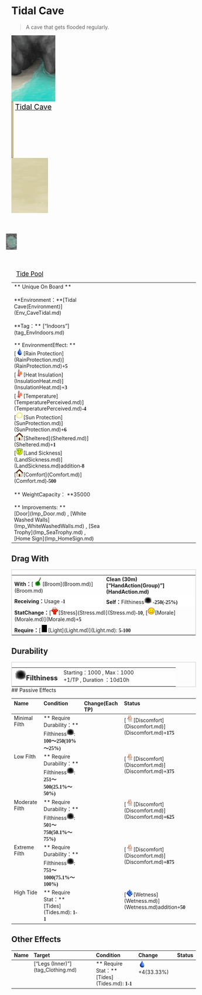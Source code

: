 # Tidal Cave  
> A cave that gets flooded regularly.  
  
<div style="display:inline-block"><div class="gamedatalist" style="text-align:center;;min-height:0px;"><div class="gamecard" style="width:120px; height:180px;"><a href="CaveTidal.md" style="color:black"><img decoding="async" src="../wiki/Sprite/TidalCave.png" class="cardimage" style="max-width:120px;max-height:180px;"><span style="font-size: 20px;">Tidal Cave</span></a></div></div><div class="gamedatalist" style="text-align:center;;min-height:0px;"><div style="height: 150px;border: 2px #a89765 solid;width: 1px;"></div></div><div class="gamedatalist" style="text-align:center;;min-height:0px;"><div class="gamecard" style="width:100px; height:150px;"><a href="TidePool.md" style="color:black"><img class="bg" decoding="async" src="../wiki/Sprite/BG_SandFront.png" href="a.md" style="max-width:100px;max-height:150px;"><img decoding="async" src="../wiki/Sprite/TidePool.png" class="cardimageNoBack" style="transform: translate(-50%, 0%) scale(0.2932551319648094);"><span style="font-size: 16.666666666666668px;">Tide Pool</span></a></div></div></div>  
  
<table class="table table-bordered" data-toggle="table"  data-show-header="false"><thead style="display:none"><tr ><th  style="width:50%;text-align:left;vertical-align:top;"  >title</th><th  style="width:50%;text-align:left;vertical-align:top;"  data-sortable="true"  ></th></tr></thead><tr ><td  style="width:50%;text-align:left;vertical-align:top;"  >** Unique On Board **<br><br>**Environment：**[Tidal Cave(Environment)](Env_CaveTidal.md)<br><br>**Tag：**	[“Indoors”](tag_EnvIndoors.md)<br><br>** EnvironmentEffect: **<br>[<div style="width:20px;display:inline-block;text-align:center"><img decoding="async" src="../wiki/Sprite/Thirst.png" href="a.md" style="max-width:20px;max-height:20px;"></div>[Rain Protection](RainProtection.md)](RainProtection.md)<span style="font-family:ui-monospace"><b>+5</b></span><br>[<div style="width:20px;display:inline-block;text-align:center"><img decoding="async" src="../wiki/Sprite/Hot.png" href="a.md" style="max-width:20px;max-height:20px;"></div>[Heat Insulation](InsulationHeat.md)](InsulationHeat.md)<span style="font-family:ui-monospace"><b>+3</b></span><br>[<div style="width:20px;display:inline-block;text-align:center"><img decoding="async" src="../wiki/Sprite/Hot.png" href="a.md" style="max-width:20px;max-height:20px;"></div>[Temperature](TemperaturePerceived.md)](TemperaturePerceived.md)<span style="font-family:ui-monospace"><b>-4</b></span><br>[<div style="width:20px;display:inline-block;text-align:center"><img decoding="async" src="../wiki/Sprite/SunIcon.png" href="a.md" style="max-width:20px;max-height:20px;"></div>[Sun Protection](SunProtection.md)](SunProtection.md)<span style="font-family:ui-monospace"><b>+6</b></span><br>[<div style="width:20px;display:inline-block;text-align:center"><img decoding="async" src="../wiki/Sprite/Comfort.png" href="a.md" style="max-width:20px;max-height:20px;"></div>[Sheltered](Sheltered.md)](Sheltered.md)<span style="font-family:ui-monospace"><b>+1</b></span><br>[<div style="width:20px;display:inline-block;text-align:center"><img decoding="async" src="../wiki/Sprite/Dizzy.png" href="a.md" style="max-width:20px;max-height:20px;"></div>[Land Sickness](LandSickness.md)](LandSickness.md)addition<span style="font-family:ui-monospace"><b>-8</b></span><br>[<div style="width:20px;display:inline-block;text-align:center"><img decoding="async" src="../wiki/Sprite/Comfort.png" href="a.md" style="max-width:20px;max-height:20px;"></div>[Comfort](Comfort.md)](Comfort.md)<span style="font-family:ui-monospace"><b>-500</b></span><br><br>** WeightCapacity： **35000<br><br>** Improvements: **<br>[Door](Imp_Door.md) , [White Washed Walls](Imp_WhiteWashedWalls.md) , [Sea Trophy](Imp_SeaTrophy.md) , [Home Sign](Imp_HomeSign.md)</td><td  style="width:50%;text-align:left;vertical-align:top;"  ></td></tr></tbody></table>  
  
## Drag With  
<div  style="border:1px solid #CCC;"><table style="margin-bottom:0px;"><tr><td style="width:40%;text-align:left; background-color:#FEFEFE"><b>With：</b>[<div style="width:25px;display:inline-block;text-align:center"><img decoding="async" src="../wiki/Sprite/Broom.png" href="a.md" style="max-width:25px;max-height:25px;"></div>[Broom](Broom.md)](Broom.md)</td><td style="width:40%;font-size:1em;font-weight:bold;background-color:#FEFEFE">Clean (<font data-toggle="tooltip" data-placement="top" title="2TP">30m</font>) [“HandAction(Group)”](HandAction.md)</td></tr><tr style="background-color:#FFFFFF"><td style=""><b>Receiving：</b>Usage  <span style="font-family:ui-monospace"><b>-1</b></span></td><td style=""><b>Self：</b>Filthiness<div style="width:20px;display:inline-block;text-align:center"><img decoding="async" src="../wiki/Sprite/Dirt4.png" href="a.md" style="max-width:20px;max-height:20px;"></div>  <span style="font-family:ui-monospace"><b>-250(-25%)</b></span></td></tr><tr><td colspan="2"><b>StatChange：</b>[<div style="width:20px;display:inline-block;text-align:center"><img decoding="async" src="../wiki/Sprite/Stress.png" href="a.md" style="max-width:20px;max-height:20px;"></div>[Stress](Stress.md)](Stress.md)<span style="font-family:ui-monospace"><b>-10</b></span>, [<div style="width:20px;display:inline-block;text-align:center"><img decoding="async" src="../wiki/Sprite/Content.png" href="a.md" style="max-width:20px;max-height:20px;"></div>[Morale](Morale.md)](Morale.md)<span style="font-family:ui-monospace"><b>+5</b></span></td></tr><tr><td colspan="2"><b>Require：</b>[<div style="width:20px;display:inline-block;text-align:center"><img decoding="async" src="../wiki/Sprite/Darkness.png" href="a.md" style="max-width:20px;max-height:20px;"></div>[Light](Light.md)](Light.md): <span style="font-family:ui-monospace"><b>5-100</b></span></td></tr></table></div>  
  
## Durability   
<div  style="border:1px solid #CCC;"><table style="margin-bottom:0px;"><tr><td style="width:30%;text-align:left; background-color:#FEFEFE;font-size:1.3em;font-weight:bold;"><div style="width:30px;display:inline-block;text-align:center"><img decoding="async" src="../wiki/Sprite/Dirt4.png" href="a.md" style="max-width:30px;max-height:30px;"></div>Filthiness</td><td style="font-size:1em;background-color:#FEFEFE">Starting：1000 , Max：1000<br>+1/TP , Duration ：<font data-toggle="tooltip" data-placement="top" title="1000TP">10d10h</font></td></tr><tr style="background-color:#FFFFFF"><td colspan=2></td></tr></table></div>  
## Passive Effects  
<table class="table table-bordered" data-toggle="table"  ><thead style=""><tr ><th  style="text-align:left;vertical-align:top;"  >Name</th><th  style="text-align:left;vertical-align:top;"  >Condition</th><th  style="text-align:left;vertical-align:top;"  data-sortable="true"  >Change(Each TP)</th><th  style="text-align:left;vertical-align:top;"  >Status</th></tr></thead><tr ><td  style="text-align:left;vertical-align:top;"  >Minimal Filth</td><td  style="text-align:left;vertical-align:top;"  >** Require Durability：**<br>Filthiness<div style="width:20px;display:inline-block;text-align:center"><img decoding="async" src="../wiki/Sprite/Dirt4.png" href="a.md" style="max-width:20px;max-height:20px;"></div>: <span style="font-family:ui-monospace"><b>100～250(10%～25%)</b></span></td><td  style="text-align:left;vertical-align:top;"  ></td><td  style="text-align:left;vertical-align:top;"  >[<div style="width:20px;display:inline-block;text-align:center"><img decoding="async" src="../wiki/Sprite/Discomfort.png" href="a.md" style="max-width:20px;max-height:20px;"></div>[Discomfort](Discomfort.md)](Discomfort.md)<span style="font-family:ui-monospace"><b>+175</b></span></td></tr><tr ><td  style="text-align:left;vertical-align:top;"  >Low Filth</td><td  style="text-align:left;vertical-align:top;"  >** Require Durability：**<br>Filthiness<div style="width:20px;display:inline-block;text-align:center"><img decoding="async" src="../wiki/Sprite/Dirt4.png" href="a.md" style="max-width:20px;max-height:20px;"></div>: <span style="font-family:ui-monospace"><b>251～500(25.1%～50%)</b></span></td><td  style="text-align:left;vertical-align:top;"  ></td><td  style="text-align:left;vertical-align:top;"  >[<div style="width:20px;display:inline-block;text-align:center"><img decoding="async" src="../wiki/Sprite/Discomfort.png" href="a.md" style="max-width:20px;max-height:20px;"></div>[Discomfort](Discomfort.md)](Discomfort.md)<span style="font-family:ui-monospace"><b>+375</b></span></td></tr><tr ><td  style="text-align:left;vertical-align:top;"  >Moderate Filth</td><td  style="text-align:left;vertical-align:top;"  >** Require Durability：**<br>Filthiness<div style="width:20px;display:inline-block;text-align:center"><img decoding="async" src="../wiki/Sprite/Dirt4.png" href="a.md" style="max-width:20px;max-height:20px;"></div>: <span style="font-family:ui-monospace"><b>501～750(50.1%～75%)</b></span></td><td  style="text-align:left;vertical-align:top;"  ></td><td  style="text-align:left;vertical-align:top;"  >[<div style="width:20px;display:inline-block;text-align:center"><img decoding="async" src="../wiki/Sprite/Discomfort.png" href="a.md" style="max-width:20px;max-height:20px;"></div>[Discomfort](Discomfort.md)](Discomfort.md)<span style="font-family:ui-monospace"><b>+625</b></span></td></tr><tr ><td  style="text-align:left;vertical-align:top;"  >Extreme Filth</td><td  style="text-align:left;vertical-align:top;"  >** Require Durability：**<br>Filthiness<div style="width:20px;display:inline-block;text-align:center"><img decoding="async" src="../wiki/Sprite/Dirt4.png" href="a.md" style="max-width:20px;max-height:20px;"></div>: <span style="font-family:ui-monospace"><b>751～1000(75.1%～100%)</b></span></td><td  style="text-align:left;vertical-align:top;"  ></td><td  style="text-align:left;vertical-align:top;"  >[<div style="width:20px;display:inline-block;text-align:center"><img decoding="async" src="../wiki/Sprite/Discomfort.png" href="a.md" style="max-width:20px;max-height:20px;"></div>[Discomfort](Discomfort.md)](Discomfort.md)<span style="font-family:ui-monospace"><b>+875</b></span></td></tr><tr ><td  style="text-align:left;vertical-align:top;"  >High Tide</td><td  style="text-align:left;vertical-align:top;"  >** Require Stat：**<br>[Tides](Tides.md): <span style="font-family:ui-monospace"><b>1-1</b></span></td><td  style="text-align:left;vertical-align:top;"  ></td><td  style="text-align:left;vertical-align:top;"  >[<div style="width:20px;display:inline-block;text-align:center"><img decoding="async" src="../wiki/Sprite/Wetness.png" href="a.md" style="max-width:20px;max-height:20px;"></div>[Wetness](Wetness.md)](Wetness.md)addition<span style="font-family:ui-monospace"><b>+50</b></span></td></tr></tbody></table>  
  
## Other Effects  
<table class="table table-bordered" data-toggle="table"  ><thead style=""><tr ><th  style="text-align:left;vertical-align:top;"  data-sortable="true"  >Name</th><th  style="text-align:left;vertical-align:top;"  >Target</th><th  style="text-align:left;vertical-align:top;"  >Condition</th><th  style="text-align:left;vertical-align:top;"  >Change</th><th  style="text-align:left;vertical-align:top;"  data-sortable="true"  >Status</th></tr></thead><tr ><td  style="text-align:left;vertical-align:top;"  ></td><td  style="text-align:left;vertical-align:top;"  >[“Legs (Inner)”](tag_Clothing.md)</td><td  style="text-align:left;vertical-align:top;"  >** Require Stat：**<br>[Tides](Tides.md): <span style="font-family:ui-monospace"><b>1-1</b></span></td><td  style="text-align:left;vertical-align:top;"  ><div style="width:20px;display:inline-block;text-align:center"><img decoding="async" src="../wiki/Sprite/Thirst.png" href="a.md" style="max-width:20px;max-height:20px;"></div> +4(33.33%)</td><td  style="text-align:left;vertical-align:top;"  ></td></tr></tbody></table>  
  


<script>document.title="Tidal Cave - Card Survival Wiki";</script>